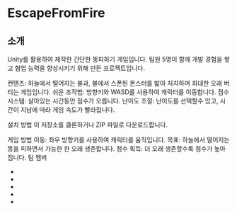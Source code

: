 # EscapeFromFire
 
소개
---
Unity를 활용하여 제작한 간단한 똥피하기 게임입니다. 팀원 5명이 함께 개발 경험을 쌓고 협업 능력을 향상시키기 위해 만든 프로젝트입니다.

컨텐츠: 하늘에서 떨어지는 불과, 불에서 스폰된 몬스터를 밟아 처치하며 최대한 오래 버티는 게임입니다.
쉬운 조작법: 방향키와 WASD를 사용하여 캐릭터를 이동합니다.
점수 시스템: 살아있는 시간동안 점수가 오릅니다.
난이도 조절: 난이도를 선택할수 있고, 시간이 지남에 따라 게임 속도가 빨라집니다.


설치 방법
이 저장소를 클론하거나 ZIP 파일로 다운로드합니다.


게임 방법
이동: 좌우 방향키를 사용하여 캐릭터를 움직입니다.
목표: 하늘에서 떨어지는 똥을 피하면서 가능한 한 오래 생존합니다.
점수 획득: 더 오래 생존할수록 점수가 높아집니다.
팀 멤버


 - 
 - 
 - 
 - 
 - 
